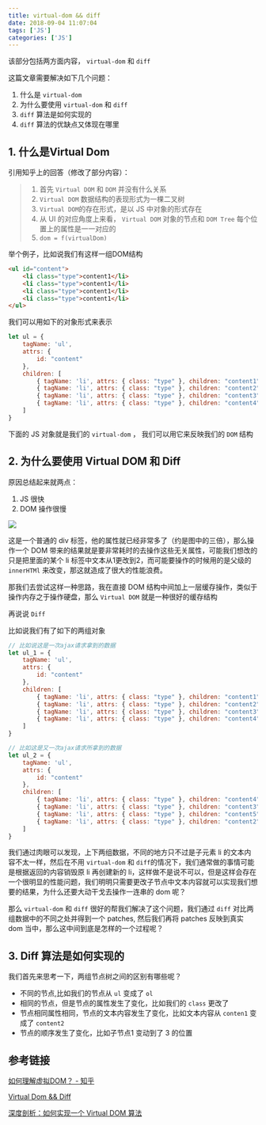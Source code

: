 ```yaml
---
title: virtual-dom && diff
date: 2018-09-04 11:07:04
tags: ['JS']
categories: ['JS']
---
```


该部分包括两方面内容， `virtual-dom` 和 `diff`

这篇文章需要解决如下几个问题：

1. 什么是 `virtual-dom` 
2. 为什么要使用 `virtual-dom` 和 `diff`
3. `diff` 算法是如何实现的
4. `diff` 算法的优缺点又体现在哪里



## 1. 什么是Virtual Dom

引用知乎上的回答（修改了部分内容）：

> 1. 首先 `Virtual DOM` 和 `DOM` 并没有什么关系
> 2. `Virtual DOM` 数据结构的表现形式为一棵二叉树
> 3. `Virtual DOM`的存在形式，是以 JS 中对象的形式存在
> 4. 从 UI 的对应角度上来看， `Virtual DOM` 对象的节点和 `DOM Tree` 每个位置上的属性是一一对应的
> 5. `dom = f(virtualDom)`

举个例子，比如说我们有这样一组DOM结构

```html
<ul id="content">
    <li class="type">content1</li>
    <li class="type">content1</li>
    <li class="type">content1</li>
    <li class="type">content1</li>
</ul>
```

我们可以用如下的对象形式来表示

``` javascript
let ul = {
    tagName: 'ul',
    attrs: {
        id: "content"
    },
    children: [
        { tagName: 'li', attrs: { class: "type" }, children: "content1" },
        { tagName: 'li', attrs: { class: "type" }, children: "content2" },
        { tagName: 'li', attrs: { class: "type" }, children: "content3" },
        { tagName: 'li', attrs: { class: "type" }, children: "content4" }
    ]
}
```

下面的 JS 对象就是我们的 `virtual-dom` ， 我们可以用它来反映我们的 `DOM` 结构

## 2. 为什么要使用 Virtual DOM 和 Diff

原因总结起来就两点：

1. JS 很快
2. DOM 操作很慢

![](D:\wave9\rewrite\templates\virtual-dom\README.assets\1536031389080.png)

这是一个普通的 div 标签，他的属性就已经非常多了（约是图中的三倍），那么操作一个 DOM 带来的结果就是要非常耗时的去操作这些无关属性，可能我们想改的只是把里面的某个 li 标签中文本从1更改到2，而可能要操作的时候用的是父级的 `innerHTMl` 来改变，那这就造成了很大的性能浪费。

那我们去尝试这样一种思路，我在直接 DOM 结构中间加上一层缓存操作，类似于操作内存之于操作硬盘，那么 `Virtual DOM` 就是一种很好的缓存结构

再说说 `Diff`

比如说我们有了如下的两组对象

``` js
// 比如说这是一次ajax请求拿到的数据
let ul_1 = {
    tagName: 'ul',
    attrs: {
        id: "content"
    },
    children: [
        { tagName: 'li', attrs: { class: "type" }, children: "content1" },
        { tagName: 'li', attrs: { class: "type" }, children: "content2" },
        { tagName: 'li', attrs: { class: "type" }, children: "content3" },
        { tagName: 'li', attrs: { class: "type" }, children: "content4" }
    ]
}

// 比如这是又一次ajax请求所拿到的数据
let ul_2 = {
    tagName: 'ul',
    attrs: {
        id: "content"
    },
    children: [
        { tagName: 'li', attrs: { class: "type" }, children: "content4" },
        { tagName: 'li', attrs: { class: "type" }, children: "content3" },
        { tagName: 'li', attrs: { class: "type" }, children: "content5" },
        { tagName: 'li', attrs: { class: "type" }, children: "content2" }
    ]
}
```

我们通过肉眼可以发现，上下两组数据，不同的地方只不过是子元素 li 的文本内容不太一样，然后在不用 `virtual-dom` 和 `diff`的情况下，我们通常做的事情可能是根据返回的内容销毁原 li 再创建新的 li，这样做不是说不可以，但是这样会存在一个很明显的性能问题，我们明明只需要更改子节点中文本内容就可以实现我们想要的结果，为什么还要大动干戈去操作一连串的 dom 呢？

那么 `virtual-dom` 和 `diff` 很好的帮我们解决了这个问题，我们通过 `diff` 对比两组数据中的不同之处并得到一个 patches, 然后我们再将 patches 反映到真实 dom 当中，那么这中间到底是怎样的一个过程呢？



## 3. Diff 算法是如何实现的

我们首先来思考一下，两组节点树之间的区别有哪些呢？

- 不同的节点,比如我们的节点从 `ul` 变成了 `ol`
- 相同的节点，但是节点的属性发生了变化，比如我们的 `class` 更改了
- 节点相同属性相同，节点的文本内容发生了变化，比如文本内容从 `conten1` 变成了 `content2`
- 节点的顺序发生了变化，比如子节点1 变动到了 3 的位置









## 参考链接

[如何理解虚拟DOM？ - 知乎](https://www.zhihu.com/question/29504639)

[Virtual Dom && Diff](https://my.oschina.net/qiangdada/blog/975591#h2_6)

[深度剖析：如何实现一个 Virtual DOM 算法](https://github.com/livoras/blog/issues/13)



